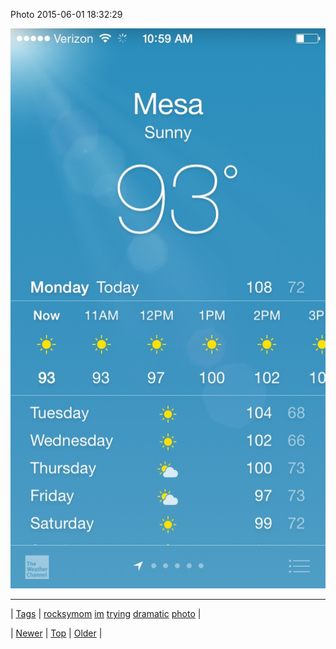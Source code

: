 <!--
title: Photo 2015-06-01 18
date: 2020-06-28T15:27:00.082Z
tags: rocksymom, im, trying, dramatic, photo
-->


Photo 2015-06-01 18:32:29

![](120457747044-0.jpg)

<!--BOTTOM-POST-NAVIGATION-->
---

| [Tags](tags.md) | [rocksymom](tag-rocksymom.md) [im](tag-im.md) [trying](tag-trying.md) [dramatic](tag-dramatic.md) [photo](tag-photo.md) |

| [Newer](120198024054.md) | [Top](index.md) | [Older](120546031364.md) |